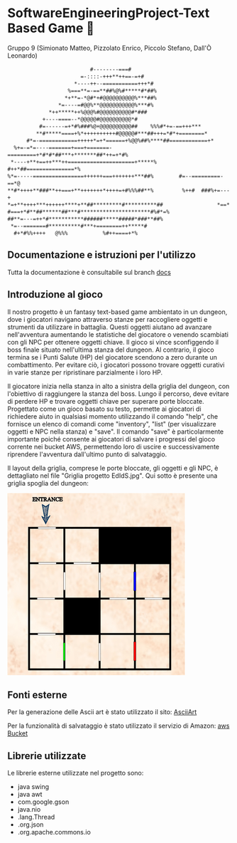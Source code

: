 # SoftwareEngineeringProject-Text Based Game :european_castle:

Gruppo 9 (Simionato Matteo, Pizzolato Enrico, Piccolo Stefano, Dall'Ò Leonardo)
                                                                                                    
                                                           
                              #--------===#                                  
                           =-::::-+++**++==-=+#                              
                         *----++--===========+++*#                           
                       %===**=-==**##%@%#*****#*##%                          
                      *+**=-*@#*+#@@@@@@@@@@%***##%                          
                    *=----=#@@%**@@@@@@@@@@@%***#%                           
                 *++*****++%@@@%#@@@@@@@@@@#*###                             
               +----====--*@@@@@#@@@@@@@@@@*#                                
              #=------=+*#%###%@+@@@@@@@@@@##    %%%#*+=-==+++***            
             **#*****====+%*++++++++++#@@@@@#***##+++=*#*+========*          
          #*=-============+++++*=+*======+%@@%##%****##============+*        
      %+=-=*=----=======+===+=======-=========+*#*#*##***+*******##*++=+*#%  
     *----+**+==++***++=====================+*****%  #++*##===============*% 
    %*=-----================++++++===+++++++***##%        #=--=========-==*@ 
    **#*++++**###**++===+**+++++++*++++=+#%%%##**%         %++#  ###%+=---+  
    *=+**++++***++++++****+**##*********#**********##                 *==*  
    #===+*#**##******##***#**********************#%#*=%                         
    ##**=---=++*#***********######*****#####*###**##%                          
     *=--=======#**********#***+========++*****#                              
      #+*#%%++++   @%%%           %#++====+*%                                 
                                                                                                   
                                                                                
                                                                      

## Documentazione e istruzioni per l'utilizzo
Tutta la documentazione è consultabile sul branch [docs](https://github.com/TeoSimii/SoftwareEngineeringProject/tree/docs)

## Introduzione al gioco
Il nostro progetto è un fantasy text-based game ambientato in un dungeon, dove i giocatori navigano attraverso stanze per raccogliere oggetti e strumenti da utilizzare in battaglia. Questi oggetti aiutano ad avanzare nell'avventura aumentando le statistiche del giocatore o venendo scambiati con gli NPC per ottenere oggetti chiave. Il gioco si vince sconfiggendo il boss finale situato nell'ultima stanza del dungeon. Al contrario, il gioco termina se i Punti Salute (HP) del giocatore scendono a zero durante un combattimento. Per evitare ciò, i giocatori possono trovare oggetti curativi in varie stanze per ripristinare parzialmente i loro HP.

Il giocatore inizia nella stanza in alto a sinistra della griglia del dungeon, con l'obiettivo di raggiungere la stanza del boss. Lungo il percorso, deve evitare di perdere HP e trovare oggetti chiave per superare porte bloccate. Progettato come un gioco basato su testo, permette ai giocatori di richiedere aiuto in qualsiasi momento utilizzando il comando "help", che fornisce un elenco di comandi come "inventory", "list" (per visualizzare oggetti e NPC nella stanza) e "save". Il comando "save" è particolarmente importante poiché consente ai giocatori di salvare i progressi del gioco corrente nei bucket AWS, permettendo loro di uscire e successivamente riprendere l'avventura dall'ultimo punto di salvataggio.

Il layout della griglia, comprese le porte bloccate, gli oggetti e gli NPC, è dettagliato nel file "Griglia progetto EdIdS.jpg". Qui sotto è presente una griglia spoglia del dungeon:

<img src="img/DungeonOverview.png" alt="drawing" width="400"/>

## Fonti esterne
Per la generazione delle Ascii art è stato utilizzato il sito: [AsciiArt](https://www.asciiart.eu/image-to-ascii)

Per la funzionalità di salvataggio è stato utilizzato il servizio di Amazon: [aws Bucket](shttps://aws.amazon.com/it/s3/)

## Librerie utilizzate
Le librerie esterne utilizzate nel progetto sono:
* java swing
* java awt
* com.google.gson
* java.nio
* .lang.Thread
* .org.json
* .org.apache.commons.io
